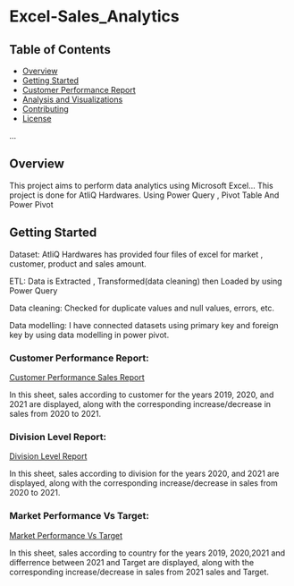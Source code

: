 # Excel-Sales_Analytics


## Table of Contents

- [Overview](#overview)
- [Getting Started](#getting-started)
- [Customer Performance Report](#Customer-Performance-Report)
- [Analysis and Visualizations](#analysis-and-visualizations)
- [Contributing](#contributing)
- [License](#license)

...

## Overview

This project aims to perform data analytics using Microsoft Excel...
This project is done for AtliQ Hardwares. Using Power Query , Pivot Table And Power Pivot


## Getting Started

Dataset: AtliQ Hardwares has provided four files of excel for market , customer, product and sales amount. 

ETL: Data is Extracted , Transformed(data cleaning) then Loaded by using Power Query

Data cleaning: Checked for duplicate values and null values, errors, etc.

Data modelling: I have connected datasets using primary key and foreign key by using data modelling in power pivot.

### Customer Performance Report:

[Customer Performance Sales Report](https://github.com/manishajadhav1004/Excel-Sales_Analytics/blob/main/Customer%20Sales%20Performance%20Report.pdf)

In this sheet, sales according to customer for the years 2019, 2020, and 2021 are displayed, along with the corresponding increase/decrease in sales from 2020 to 2021.
### Division Level Report:
[Division Level Report](https://github.com/manishajadhav1004/Excel-Sales_Analytics/blob/main/Division%20Level%20Report.pdf)


In this sheet, sales according to division for the years 2020, and 2021 are displayed, along with the corresponding increase/decrease in sales from 2020 to 2021.


### Market Performance Vs Target:

[Market Performance Vs Target](https://github.com/manishajadhav1004/Excel-Sales_Analytics/blob/main/Market%20Performance%20Vs%20Target.pdf)

In this sheet, sales according to country for the years 2019, 2020,2021 and differrence between 2021 and Target are displayed, along with the corresponding increase/decrease in sales from 2021 sales and Target.
















